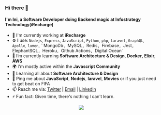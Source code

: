 ### Hi there 👋

<!--
**ietienam/ietienam** is a ✨ _special_ ✨ repository because its `README.md` (this file) appears on your GitHub profile.

![Profile views counter](https://caneco.dev/github-profile-view-counter.svg)
-->

#### I'm Ini, a Software Developer doing Backend magic at Infostrategy Technology(iRecharge)

- 🏢 I'm currently working at **iRecharge**
- ⚙️ I use: `Nodejs`, `Express`, `JavaScript`, `Python`, `php`, `laravel`, `GraphQL`, `Apollo`, `lumen`, ``MongoDb`, `MySQL`, `Redis`, `Firebase`, `Jest`, `ElephantSQL`, `Heroku`, `Github Actions`, `Digital Ocean`
- 🌱 I’m currently learning **Software Architecture & Design**, **Docker**, **Elixir**, **AWS**
- 🌍 I'm mostly active within the **Javascript Community**
- 🌱 Learning all about **Software Architecture & Design**
- 💬 Ping me about **JavaScript**, **Nodejs**, **laravel**, **Movies** or if you just need to get beat on FIFA
- 📫 Reach me via: [Twitter](https://twitter.com/etienam_ini) | [Email](mailto:ietienam@gmail.com) | [LinkedIn](https://www.linkedin.com/in/ietienam/)
- ⚡️ Fun fact: Given time, there's nothing I can't learn. 
<p align='center'>
    <img src="https://github-readme-stats.vercel.app/api/top-langs/?username=ietienam&show_icons=true&title_color=ffffff&icon_color=2A75CF&text_color=daf7dc&bg_color=191919">
</p>
